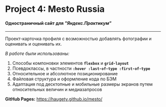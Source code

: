 # **Project 4: Mesto Russia**
#### **Одностраничный сайт для _"Яндекс.Практикум"_**
----
Проект-карточка профиля с возможностью добавлять фотографии и оценивать и оценивать их.

_В работе были использованы:_
1. Способы компоновки элементов **```flexbox```** и **```grid-layout```**
2. Псевдоклассы, в частности **```:hover :last-of-type :first-of-type```**
3. Относительное и абсолютное позиционирование
4. Файловая структура и оформление кода по БЭМ
5. Адаптация под десктопные и мобильные размеры экранов путем относительных величин и медиазапросов

**GitHub Pages:** https://haugety.github.io/mesto/
